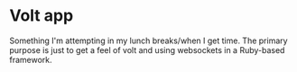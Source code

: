 # Volt app

Something I'm attempting in my lunch breaks/when I get time. The primary purpose is just to get a feel of volt and using websockets in a Ruby-based framework.
